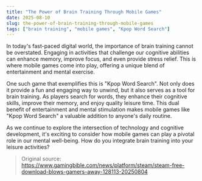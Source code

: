 ```yaml
---
title: "The Power of Brain Training Through Mobile Games"
date: 2025-08-10
slug: the-power-of-brain-training-through-mobile-games
tags: ["brain training", "mobile games", "Kpop Word Search"]
---
```

In today's fast-paced digital world, the importance of brain training cannot be overstated. Engaging in activities that challenge our cognitive abilities can enhance memory, improve focus, and even provide stress relief. This is where mobile games come into play, offering a unique blend of entertainment and mental exercise.

One such game that exemplifies this is "Kpop Word Search". Not only does it provide a fun and engaging way to unwind, but it also serves as a tool for brain training. As players search for words, they enhance their cognitive skills, improve their memory, and enjoy quality leisure time. This dual benefit of entertainment and mental stimulation makes mobile games like "Kpop Word Search" a valuable addition to anyone's daily routine.

As we continue to explore the intersection of technology and cognitive development, it's exciting to consider how mobile games can play a pivotal role in our mental well-being. How do you integrate brain training into your leisure activities?
> Original source: https://www.gamingbible.com/news/platform/steam/steam-free-download-blows-gamers-away-128113-20250804